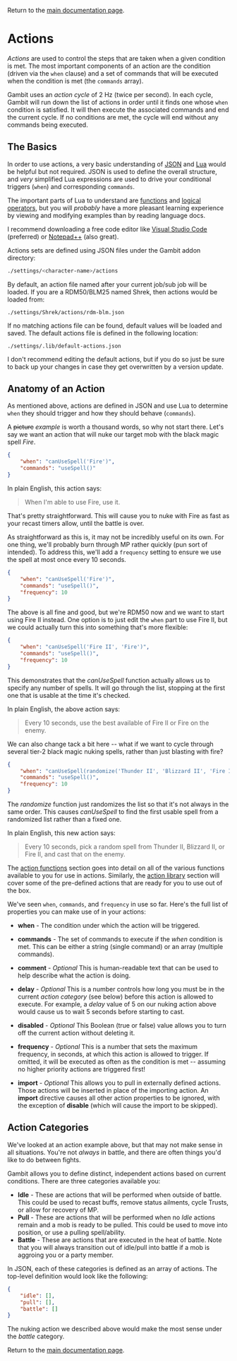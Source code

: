 Return to the [main documentation page](../readme.md).

# Actions

*Actions* are used to control the steps that are taken when a given condition is met. The most important components of an action are the condition (driven via the `when` clause) and a set of commands that will be executed when the condition is met (the `commands` array).

Gambit uses an *action cycle* of 2 Hz (twice per second). In each cycle, Gambit will run down the list of actions  in order until it finds one whose `when` condition is satisfied. It will then execute the associated commands and end the current cycle. If no conditions are met, the cycle will end without any commands being executed.

## The Basics

In order to use actions, a very basic understanding of [JSON](https://www.w3schools.com/whatis/whatis_json.asp) and [Lua](https://www.lua.org/about.html) would be helpful but not required. JSON is used to define the overall structure, and *very* simplified Lua expressions are used to drive your conditional triggers (`when`) and corresponding `commands`. 

The important parts of Lua to understand are [functions](https://www.lua.org/pil/5.html) and [logical operators](https://www.lua.org/pil/3.3.html), but you will *probably* have a more pleasant learning experience by viewing and modifying examples than by reading language docs.

I recommend downloading a free code editor like [Visual Studio Code](https://code.visualstudio.com/download) (preferred) or [Notepad++](https://notepad-plus-plus.org/downloads/) (also great).

Actions sets are defined using JSON files under the Gambit addon directory:

```bash
./settings/<character-name>/actions
```

By default, an action file named after your current job/sub job will be loaded. If you are a RDM50/BLM25 named Shrek, then actions would be loaded from:

```
./settings/Shrek/actions/rdm-blm.json
```

If no matching actions file can be found, default values will be loaded and saved. The default actions file is defined in the following location:

```
./settings/.lib/default-actions.json
```

I don't recommend editing the default actions, but if you do so just be sure to back up your changes in case they get overwritten by a version update.

## Anatomy of an Action

As mentioned above, actions are defined in JSON and use Lua to determine `when` they should trigger and how they should behave (`commands`).

A ~~picture~~ *example* is worth a thousand words, so why not start there. Let's say we want an action that will nuke our target mob with the black magic spell *Fire*.

``````json
{
    "when": "canUseSpell('Fire')",
    "commands": "useSpell()"
}
``````

In plain English, this action says:

> When I'm able to use Fire, use it.

That's pretty straightforward. This will cause you to nuke with Fire as fast as your recast timers allow, until the battle is over.

As straightforward as this is, it may not be incredibly useful on its own. For one thing, we'll probably burn through MP rather quickly (pun sort of intended). To address this, we'll add a `frequency` setting to ensure we use the spell at most once every 10 seconds.

``````json
{
    "when": "canUseSpell('Fire')",
    "commands": "useSpell()",
    "frequency": 10
}
``````

The above is all fine and good, but we're RDM50 now and we want to start using Fire II instead. One option is to just edit the `when` part to use Fire II, but we could actually turn this into something that's more flexible:

``````json
{
    "when": "canUseSpell('Fire II', 'Fire')",
    "commands": "useSpell()",
    "frequency": 10
}
``````

This demonstrates that the *canUseSpell* function actually allows us to specify any number of spells. It will go through the list, stopping at the first one that is usable at the time it's checked.

In plain English, the above action says:

> Every 10 seconds, use the best available of Fire II or Fire on the enemy.

We can also change tack a bit here -- what if we want to cycle through several tier-2 black magic nuking spells, rather than just blasting with fire?



``````json
{
    "when": "canUseSpell(randomize('Thunder II', 'Blizzard II', 'Fire II'))",
    "commands": "useSpell()",
    "frequency": 10
}
``````

The *randomize* function just randomizes the list so that it's not always in the same order. This causes *canUseSpell* to find the first usable spell from a randomized list rather than a fixed one.

In plain English, this new action says:

> Every 10 seconds, pick a random spell from Thunder II, Blizzard II, or Fire II, and cast that on the enemy.

The [action functions](./functions.md) section goes into detail on all of the various functions available to you for use in actions. Similarly, the [action library](./action-library.md) section will cover some of the pre-defined actions that are ready for you to use out of the box.

We've seen `when`, `commands`, and `frequency` in use so far. Here's the full list of properties you can make use of in your actions:

- **when** - The condition under which the action will be triggered.

- **commands** - The set of commands to execute if the *when* condition is met. This can be either a string (single command) or an array (multiple commands).

- **comment** - *Optional* This is human-readable text that can be used to help describe what the action is doing.

- **delay** - *Optional* This is a number controls how long you must be in the current *action category* (see below) before this action is allowed to execute. For example, a *delay* value of 5 on our nuking action above would cause us to wait 5 seconds before starting to cast.

- **disabled** - *Optional* This Boolean (true or false) value allows you to turn off the current action without deleting it.

- **frequency** - *Optional* This is a number that sets the maximum frequency, in seconds, at which this action is allowed to trigger. If omitted, it will be executed as often as the condition is met -- assuming no higher priority actions are triggered first!

- **import** - *Optional* This allows you to pull in externally defined actions. Those actions will be inserted in place of the importing action. An **import** directive causes all other action properties to be ignored, with the exception of **disable** (which will cause the import to be skipped).

   

## Action Categories

We've looked at an action example above, but that may not make sense in all situations. You're not *always* in battle, and there are often things you'd like to do between fights. 

Gambit allows you to define distinct, independent actions based on current conditions. There are three categories available you:

- **Idle** - These are actions that will be performed when outside of battle. This could be used to recast buffs, remove status ailments, cycle Trusts, or allow for recovery of MP.
- **Pull** - These are actions that will be performed when no *Idle* actions remain and a mob is ready to be pulled. This could be used to move into position, or use a pulling spell/ability.
- **Battle** - These are actions that are executed in the heat of battle. Note that you will always transition out of idle/pull into battle if a mob is aggroing you or a party member.

In JSON, each of these categories is defined as an array of actions. The top-level definition would look like the following:

```json
{
    "idle": [],
    "pull": [],
    "battle": []
}
```

The nuking action we described above would make the most sense under the *battle* category.





Return to the [main documentation page](../readme.md).